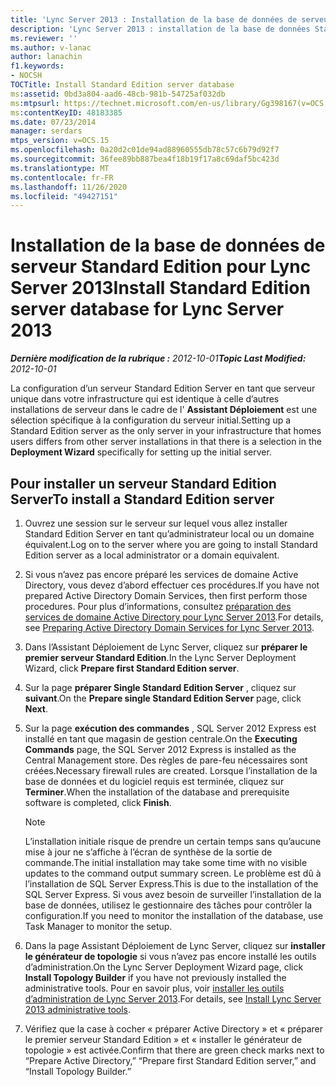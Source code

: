 ```yaml
---
title: 'Lync Server 2013 : Installation de la base de données de serveur Standard Edition'
description: 'Lync Server 2013 : installation de la base de données Standard Edition Server.'
ms.reviewer: ''
ms.author: v-lanac
author: lanachin
f1.keywords:
- NOCSH
TOCTitle: Install Standard Edition server database
ms:assetid: 0bd3a804-aad6-48cb-981b-54725af032db
ms:mtpsurl: https://technet.microsoft.com/en-us/library/Gg398167(v=OCS.15)
ms:contentKeyID: 48183385
ms.date: 07/23/2014
manager: serdars
mtps_version: v=OCS.15
ms.openlocfilehash: 0a20d2c01de94ad88960555db78c57c6b79d92f7
ms.sourcegitcommit: 36fee89bb887bea4f18b19f17a8c69daf5bc423d
ms.translationtype: MT
ms.contentlocale: fr-FR
ms.lasthandoff: 11/26/2020
ms.locfileid: "49427151"
---
```

# <a name="install-standard-edition-server-database-for-lync-server-2013"></a><span data-ttu-id="b3913-103">Installation de la base de données de serveur Standard Edition pour Lync Server 2013</span><span class="sxs-lookup"><span data-stu-id="b3913-103">Install Standard Edition server database for Lync Server 2013</span></span>

<div data-xmlns="http://www.w3.org/1999/xhtml">

<div class="topic" data-xmlns="http://www.w3.org/1999/xhtml" data-msxsl="urn:schemas-microsoft-com:xslt" data-cs="https://msdn.microsoft.com/">

<div data-asp="https://msdn2.microsoft.com/asp">



</div>

<div id="mainSection">

<div id="mainBody"><span data-ttu-id="b3913-104">

<span> </span></span><span class="sxs-lookup"><span data-stu-id="b3913-104">

<span> </span></span></span>

<span data-ttu-id="b3913-105">_**Dernière modification de la rubrique :** 2012-10-01_</span><span class="sxs-lookup"><span data-stu-id="b3913-105">_**Topic Last Modified:** 2012-10-01_</span></span>

<span data-ttu-id="b3913-106">La configuration d’un serveur Standard Edition Server en tant que serveur unique dans votre infrastructure qui est identique à celle d’autres installations de serveur dans le cadre de l' **Assistant Déploiement** est une sélection spécifique à la configuration du serveur initial.</span><span class="sxs-lookup"><span data-stu-id="b3913-106">Setting up a Standard Edition server as the only server in your infrastructure that homes users differs from other server installations in that there is a selection in the **Deployment Wizard** specifically for setting up the initial server.</span></span>

<div>

## <a name="to-install-a-standard-edition-server"></a><span data-ttu-id="b3913-107">Pour installer un serveur Standard Edition Server</span><span class="sxs-lookup"><span data-stu-id="b3913-107">To install a Standard Edition server</span></span>

1.  <span data-ttu-id="b3913-108">Ouvrez une session sur le serveur sur lequel vous allez installer Standard Edition Server en tant qu’administrateur local ou un domaine équivalent.</span><span class="sxs-lookup"><span data-stu-id="b3913-108">Log on to the server where you are going to install Standard Edition server as a local administrator or a domain equivalent.</span></span>

2.  <span data-ttu-id="b3913-109">Si vous n’avez pas encore préparé les services de domaine Active Directory, vous devez d’abord effectuer ces procédures.</span><span class="sxs-lookup"><span data-stu-id="b3913-109">If you have not prepared Active Directory Domain Services, then first perform those procedures.</span></span> <span data-ttu-id="b3913-110">Pour plus d’informations, consultez [préparation des services de domaine Active Directory pour Lync Server 2013](lync-server-2013-preparing-active-directory-domain-services.md).</span><span class="sxs-lookup"><span data-stu-id="b3913-110">For details, see [Preparing Active Directory Domain Services for Lync Server 2013](lync-server-2013-preparing-active-directory-domain-services.md).</span></span>

3.  <span data-ttu-id="b3913-111">Dans l’Assistant Déploiement de Lync Server, cliquez sur **préparer le premier serveur Standard Edition**.</span><span class="sxs-lookup"><span data-stu-id="b3913-111">In the Lync Server Deployment Wizard, click **Prepare first Standard Edition server**.</span></span>

4.  <span data-ttu-id="b3913-112">Sur la page **préparer Single Standard Edition Server** , cliquez sur **suivant**.</span><span class="sxs-lookup"><span data-stu-id="b3913-112">On the **Prepare single Standard Edition Server** page, click **Next**.</span></span>

5.  <span data-ttu-id="b3913-113">Sur la page **exécution des commandes** , SQL Server 2012 Express est installé en tant que magasin de gestion centrale.</span><span class="sxs-lookup"><span data-stu-id="b3913-113">On the **Executing Commands** page, the SQL Server 2012 Express is installed as the Central Management store.</span></span> <span data-ttu-id="b3913-114">Des règles de pare-feu nécessaires sont créées.</span><span class="sxs-lookup"><span data-stu-id="b3913-114">Necessary firewall rules are created.</span></span> <span data-ttu-id="b3913-115">Lorsque l’installation de la base de données et du logiciel requis est terminée, cliquez sur **Terminer**.</span><span class="sxs-lookup"><span data-stu-id="b3913-115">When the installation of the database and prerequisite software is completed, click **Finish**.</span></span>
    
    <div>
    

    > [!NOTE]  
    > <span data-ttu-id="b3913-116">L’installation initiale risque de prendre un certain temps sans qu’aucune mise à jour ne s’affiche à l’écran de synthèse de la sortie de commande.</span><span class="sxs-lookup"><span data-stu-id="b3913-116">The initial installation may take some time with no visible updates to the command output summary screen.</span></span> <span data-ttu-id="b3913-117">Le problème est dû à l’installation de SQL Server Express.</span><span class="sxs-lookup"><span data-stu-id="b3913-117">This is due to the installation of the SQL Server Express.</span></span> <span data-ttu-id="b3913-118">Si vous avez besoin de surveiller l’installation de la base de données, utilisez le gestionnaire des tâches pour contrôler la configuration.</span><span class="sxs-lookup"><span data-stu-id="b3913-118">If you need to monitor the installation of the database, use Task Manager to monitor the setup.</span></span>

    
    </div>

6.  <span data-ttu-id="b3913-119">Dans la page Assistant Déploiement de Lync Server, cliquez sur **installer le générateur de topologie** si vous n’avez pas encore installé les outils d’administration.</span><span class="sxs-lookup"><span data-stu-id="b3913-119">On the Lync Server Deployment Wizard page, click **Install Topology Builder** if you have not previously installed the administrative tools.</span></span> <span data-ttu-id="b3913-120">Pour en savoir plus, voir [installer les outils d’administration de Lync Server 2013](lync-server-2013-install-lync-server-administrative-tools.md).</span><span class="sxs-lookup"><span data-stu-id="b3913-120">For details, see [Install Lync Server 2013 administrative tools](lync-server-2013-install-lync-server-administrative-tools.md).</span></span>

7.  <span data-ttu-id="b3913-121">Vérifiez que la case à cocher « préparer Active Directory » et « préparer le premier serveur Standard Edition » et « installer le générateur de topologie » est activée.</span><span class="sxs-lookup"><span data-stu-id="b3913-121">Confirm that there are green check marks next to “Prepare Active Directory,” “Prepare first Standard Edition server,” and “Install Topology Builder.”</span></span>

<span data-ttu-id="b3913-122"></div>

</div>

<span> </span>

</div>

</div>

</span><span class="sxs-lookup"><span data-stu-id="b3913-122"></div>

</div>

<span> </span>

</div>

</div>

</span></span></div>

